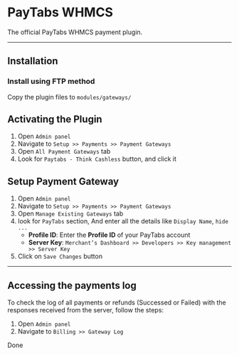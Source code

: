 # PayTabs WHMCS

The official PayTabs WHMCS payment plugin.

- - -

## Installation

### Install using FTP method

Copy the plugin files to `modules/gateways/`

## Activating the Plugin

1. Open `Admin panel`
2. Navigate to `Setup >> Payments >> Payment Gateways`
3. Open `All Payment Gateways` tab
4. Look for `Paytabs - Think Cashless` button, and click it

## Setup Payment Gateway

1. Open `Admin panel`
2. Navigate to `Setup >> Payments >> Payment Gateways`
3. Open `Manage Existing Gateways` tab
4. look for `PayTabs` section, And enter all the details like `Display Name`, `hide ...`
   - **Profile ID**: Enter the **Profile ID** of your PayTabs account
   - **Server Key**: `Merchant’s Dashboard >> Developers >> Key management >> Server Key`
5. Click on `Save Changes` button

- - -

## Accessing the payments log

To check the log of all payments or refunds (Successed or Failed) with the responses received from the server,
follow the steps:

1. Open `Admin panel`
2. Navigate to `Billing >> Gateway Log`

Done
